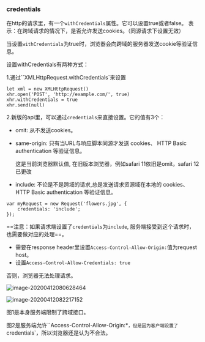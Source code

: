 



### credentials

在http的请求里，有一个`withCredentials`属性。它可以设置true或者false。 表示：在跨域请求的情况下，是否允许发送cookies。（同源请求下设置无效）

当设置`withCredentials`为true时，浏览器会向跨域的服务器发送cookie等验证信息。

设置withCredentials有两种方式：

1.通过``XMLHttpRequest.withCredentials`来设置

```
let xml = new XMLHttpRequest()
xhr.open('POST', 'http://example.com/', true)
xhr.withCredentials = true
xhr.send(null)
```

2.新版的api里，可以通过`credentials`来直接设置。它的值有3个：

- omit: 从不发送cookies。

- same-origin: 只有当URL与响应脚本同源才发送 cookies、 HTTP Basic authentication 等验证信息。

  这是当前浏览器默认值, 在旧版本浏览器，例如safari 11依旧是omit，safari 12已更改

- include: 不论是不是跨域的请求,总是发送请求资源域在本地的 cookies、 HTTP Basic authentication 等验证信息。

```
var myRequest = new Request('flowers.jpg', {
	credentials: 'include';
});
```



==注意：如果请求端设置了`credentials`为`include`, 服务端接受到这个请求时，也需要做对应的处理==。

- 需要在response header里设置`Access-Control-Allow-Origin:`值为request host。
- 设置`Access-Control-Allow-Credentials: true`

否则，浏览器无法处理请求。

![image-20200412080628464](https://ipic-coda.oss-cn-beijing.aliyuncs.com/2020-04-12-000629.png)

![image-20200412082217152](https://ipic-coda.oss-cn-beijing.aliyuncs.com/2020-04-12-002217.png)

图1是本身服务端限制了跨域接口。

图2是服务端允许``Access-Control-Allow-Origin:*`，但是因为客户端设置了`credentials`，所以浏览器还是认为不合法。